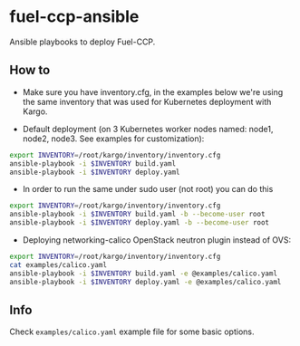 fuel-ccp-ansible
================

Ansible playbooks to deploy Fuel-CCP.


How to
------

* Make sure you have inventory.cfg, in the examples below we're using the same
inventory that was used for Kubernetes deployment with Kargo.

* Default deployment (on 3 Kubernetes worker nodes named: node1, node2, node3.
See examples for customization):

```bash
export INVENTORY=/root/kargo/inventory/inventory.cfg
ansible-playbook -i $INVENTORY build.yaml
ansible-playbook -i $INVENTORY deploy.yaml
```

* In order to run the same under sudo user (not root) you can do this

```bash
export INVENTORY=/root/kargo/inventory/inventory.cfg
ansible-playbook -i $INVENTORY build.yaml -b --become-user root
ansible-playbook -i $INVENTORY deploy.yaml -b --become-user root
```

* Deploying networking-calico OpenStack neutron plugin instead of OVS:

```bash
export INVENTORY=/root/kargo/inventory/inventory.cfg
cat examples/calico.yaml
ansible-playbook -i $INVENTORY build.yaml -e @examples/calico.yaml
ansible-playbook -i $INVENTORY deploy.yaml -e @examples/calico.yaml
```

Info
----

Check `examples/calico.yaml` example file for some basic options.


